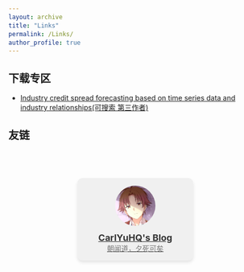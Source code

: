 ```yaml
---
layout: archive
title: "Links"
permalink: /Links/
author_profile: true
---
```


<head>
  <meta charset="UTF-8">
  <meta name="viewport" content="width=device-width, initial-scale=1.0">
  <title>Friendlinks</title>
  <style>
    /* 好友链接列表样式 */
    .friend-links-container {
      display: flex;
      flex-wrap: wrap;
      justify-content: center;
      gap: 30px;
      margin-top: 20px;
    }
    /* 每个好友的卡片样式 */
    .friend-card {
      background-color: #f0f0f0;
      border-radius: 10px;
      padding: 15px;
      width: 200px;
      text-align: center;
      box-shadow: 0 4px 6px rgba(0, 0, 0, 0.1);
      cursor: pointer;
      transition: transform 0.2s ease;
    }
    .friend-card:hover {
      transform: translateY(-5px);
    }
    /* 好友头像样式 */
    .avatar {
      width: 80px;
      height: 80px;
      border-radius: 50%;
      object-fit: cover;
      margin-bottom: 10px;
    }
    /* 好友名字样式 */
    .friend-name {
      font-size: 18px;
      font-weight: bold;
      color: #333;
    }
    /* 好友介绍样式 */
    .friend-intro {
      font-size: 14px;
      color: #777;
    }
  </style>
</head>
<body>


<h2>下载专区</h2>
<ul>
  <li><a href="..\files\Industry_credit_spread_forecasting_based_on_time_series_data_and_industry_relationships.pdf">Industry credit spread forecasting based on time series data and industry relationships(可搜索 第三作者)</a></li>
</ul>

<h2>友链</h2>

<br/><br/>
<div class="friend-links-container">
    <!-- 每个好友卡片 -->
    <div class="friend-card" style="background-color: #f0f0f0;">
      <a href="https://iculizhi.github.io" target="_blank">
        <img src="../images/self.png" alt="ICUlizhi's Blog" class="avatar" onerror="this.onerror=null;this.src='../images/self.jpg';">
        <div class="friend-name">CarlYuHQ's Blog</div>
        <div class="friend-intro">朝闻道，夕死可矣</div>
      </a>
    </div>
  </div>
<br/><br/><br/>




<br/>



<script src="https://giscus.app/client.js"
        data-repo="CarlYuHQ/CarlYuHQ.github.io"
        data-repo-id="R_kgDOO0EBhw"
        data-category="Announcements"
        data-category-id="DIC_kwDOO0EBh84Cq4-A"
        data-mapping="pathname"
        data-strict="0"
        data-reactions-enabled="1"
        data-emit-metadata="0"
        data-input-position="top"
        data-theme="preferred_color_scheme"
        data-lang="zh-CN"
        crossorigin="anonymous"
        async>
</script>
